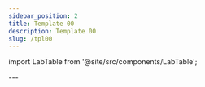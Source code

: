 ```yaml
---
sidebar_position: 2
title: Template 00
description: Template 00
slug: /tpl00
---
```


import LabTable from '@site/src/components/LabTable';

<LabTable index={0} internal={false} />
--- 
